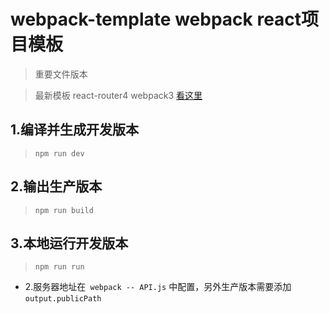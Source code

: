 # webpack-template webpack react项目模板
> 重要文件版本

> 最新模板 react-router4 webpack3 [看这里](https://github.com/mjzhang1993/react-router4-template)

## 1.编译并生成开发版本

> `npm run dev`

## 2.输出生产版本

> `npm run build`

## 3.本地运行开发版本

> `npm run run`

- 2.服务器地址在` webpack -- API.js` 中配置，另外生产版本需要添加 `output.publicPath`
